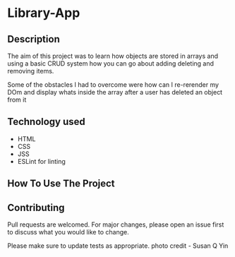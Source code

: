 # Library-App

## Description

The aim of this project was to learn how objects are stored in arrays and using a basic CRUD system
how you can go about adding deleting and removing items.

Some of the obstacles I had to overcome were how can I re-rerender my DOm and display 
whats inside the array after a user has deleted an object from it 

## Technology used 

- HTML
- CSS 
- JSS
- ESLint for linting

## How To Use The Project


## Contributing 

Pull requests are welcomed. For major changes, please open an issue first to discuss what you would like to change.

Please make sure to update tests as appropriate.
photo credit - Susan Q Yin
